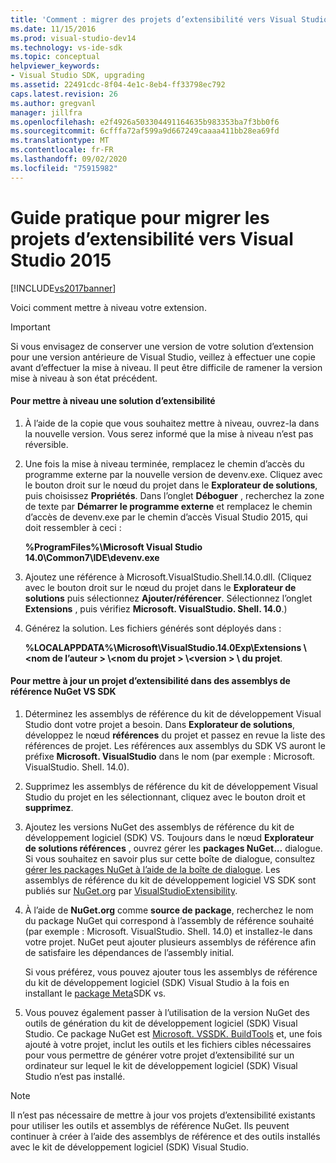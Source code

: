 ```yaml
---
title: 'Comment : migrer des projets d’extensibilité vers Visual Studio 2015 | Microsoft Docs'
ms.date: 11/15/2016
ms.prod: visual-studio-dev14
ms.technology: vs-ide-sdk
ms.topic: conceptual
helpviewer_keywords:
- Visual Studio SDK, upgrading
ms.assetid: 22491cdc-8f04-4e1c-8eb4-ff33798ec792
caps.latest.revision: 26
ms.author: gregvanl
manager: jillfra
ms.openlocfilehash: e2f4926a503304491164635b983353ba7f3bb0f6
ms.sourcegitcommit: 6cfffa72af599a9d667249caaaa411bb28ea69fd
ms.translationtype: MT
ms.contentlocale: fr-FR
ms.lasthandoff: 09/02/2020
ms.locfileid: "75915982"
---
```

# <a name="how-to-migrate-extensibility-projects-to-visual-studio-2015"></a>Guide pratique pour migrer les projets d’extensibilité vers Visual Studio 2015
[!INCLUDE[vs2017banner](../includes/vs2017banner.md)]

Voici comment mettre à niveau votre extension.  
  
> [!IMPORTANT]
> Si vous envisagez de conserver une version de votre solution d’extension pour une version antérieure de Visual Studio, veillez à effectuer une copie avant d’effectuer la mise à niveau. Il peut être difficile de ramener la version mise à niveau à son état précédent.  
  
#### <a name="to-upgrade-an-extensibility-solution"></a>Pour mettre à niveau une solution d’extensibilité  
  
1. À l’aide de la copie que vous souhaitez mettre à niveau, ouvrez-la dans la nouvelle version. Vous serez informé que la mise à niveau n’est pas réversible.  
  
2. Une fois la mise à niveau terminée, remplacez le chemin d’accès du programme externe par la nouvelle version de devenv.exe. Cliquez avec le bouton droit sur le nœud du projet dans le **Explorateur de solutions**, puis choisissez **Propriétés**. Dans l’onglet **Déboguer** , recherchez la zone de texte par **Démarrer le programme externe** et remplacez le chemin d’accès de devenv.exe par le chemin d’accès Visual Studio 2015, qui doit ressembler à ceci :  
  
     **%ProgramFiles%\Microsoft Visual Studio 14.0\Common7\IDE\devenv.exe**  
  
3. Ajoutez une référence à Microsoft.VisualStudio.Shell.14.0.dll. (Cliquez avec le bouton droit sur le nœud du projet dans le **Explorateur de solutions** puis sélectionnez **Ajouter/référencer**. Sélectionnez l’onglet **Extensions** , puis vérifiez **Microsoft. VisualStudio. Shell. 14.0**.)  
  
4. Générez la solution. Les fichiers générés sont déployés dans :  
  
     **%LOCALAPPDATA%\Microsoft\VisualStudio.14.0Exp\Extensions \\<nom de l’auteur \> \\<nom du projet \> \\<version \> \\ du projet**.  
  
#### <a name="to-update-an-extensibility-project-to-nuget-vs-sdk-reference-assemblies"></a>Pour mettre à jour un projet d’extensibilité dans des assemblys de référence NuGet VS SDK  
  
1. Déterminez les assemblys de référence du kit de développement Visual Studio dont votre projet a besoin.  Dans **Explorateur de solutions**, développez le nœud **références** du projet et passez en revue la liste des références de projet.  Les références aux assemblys du SDK VS auront le préfixe **Microsoft. VisualStudio** dans le nom (par exemple : Microsoft. VisualStudio. Shell. 14.0).  
  
2. Supprimez les assemblys de référence du kit de développement Visual Studio du projet en les sélectionnant, cliquez avec le bouton droit et **supprimez**.  
  
3. Ajoutez les versions NuGet des assemblys de référence du kit de développement logiciel (SDK) VS.  Toujours dans le nœud **Explorateur de solutions références** , ouvrez gérer les **packages NuGet...** dialogue.  Si vous souhaitez en savoir plus sur cette boîte de dialogue, consultez [gérer les packages NuGet à l’aide de la boîte de dialogue](/nuget/consume-packages/install-use-packages-visual-studio). Les assemblys de référence du kit de développement logiciel VS SDK sont publiés sur [NuGet.org](https://www.nuget.org/) par [VisualStudioExtensibility](https://www.nuget.org/profiles/VisualStudioExtensibility).  
  
4. À l’aide de **NuGet.org** comme **source de package**, recherchez le nom du package NuGet qui correspond à l’assembly de référence souhaité (par exemple : Microsoft. VisualStudio. Shell. 14.0) et installez-le dans votre projet.  NuGet peut ajouter plusieurs assemblys de référence afin de satisfaire les dépendances de l’assembly initial.  
  
     Si vous préférez, vous pouvez ajouter tous les assemblys de référence du kit de développement logiciel (SDK) Visual Studio à la fois en installant le [package Meta](https://www.nuget.org/packages/VSSDK_Reference_Assemblies)SDK vs.  
  
5. Vous pouvez également passer à l’utilisation de la version NuGet des outils de génération du kit de développement logiciel (SDK) Visual Studio. Ce package NuGet est [Microsoft. VSSDK. BuildTools](https://www.nuget.org/packages/Microsoft.VSSDK.BuildTools) et, une fois ajouté à votre projet, inclut les outils et les fichiers cibles nécessaires pour vous permettre de générer votre projet d’extensibilité sur un ordinateur sur lequel le kit de développement logiciel (SDK) Visual Studio n’est pas installé.  
  
> [!NOTE]
> Il n’est pas nécessaire de mettre à jour vos projets d’extensibilité existants pour utiliser les outils et assemblys de référence NuGet.  Ils peuvent continuer à créer à l’aide des assemblys de référence et des outils installés avec le kit de développement logiciel (SDK) Visual Studio.
